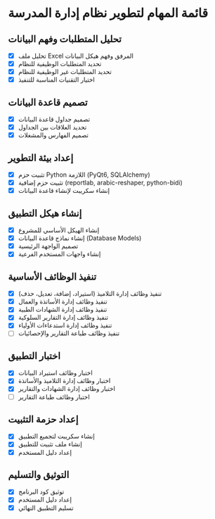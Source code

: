 # قائمة المهام لتطوير نظام إدارة المدرسة

## تحليل المتطلبات وفهم البيانات
- [x] تحليل ملف Excel المرفق وفهم هيكل البيانات
- [x] تحديد المتطلبات الوظيفية للنظام
- [x] تحديد المتطلبات غير الوظيفية للنظام
- [x] اختيار التقنيات المناسبة للتنفيذ

## تصميم قاعدة البيانات
- [x] تصميم جداول قاعدة البيانات
- [x] تحديد العلاقات بين الجداول
- [x] تصميم الفهارس والمشغلات

## إعداد بيئة التطوير
- [x] تثبيت حزم Python اللازمة (PyQt6, SQLAlchemy)
- [x] تثبيت حزم إضافية (reportlab, arabic-reshaper, python-bidi)
- [x] إنشاء سكريبت لإنشاء قاعدة البيانات

## إنشاء هيكل التطبيق
- [x] إنشاء الهيكل الأساسي للمشروع
- [x] إنشاء نماذج قاعدة البيانات (Database Models)
- [x] تصميم الواجهة الرئيسية
- [x] إنشاء واجهات المستخدم الفرعية

## تنفيذ الوظائف الأساسية
- [x] تنفيذ وظائف إدارة التلاميذ (استيراد، إضافة، تعديل، حذف)
- [x] تنفيذ وظائف إدارة الأساتذة والعمال
- [x] تنفيذ وظائف إدارة الشهادات الطبية
- [x] تنفيذ وظائف إدارة التقارير السلوكية
- [x] تنفيذ وظائف إدارة استدعاءات الأولياء
- [ ] تنفيذ وظائف طباعة التقارير والإحصائيات

## اختبار التطبيق
- [x] اختبار وظائف استيراد البيانات
- [x] اختبار وظائف إدارة التلاميذ والأساتذة
- [x] اختبار وظائف إدارة الشهادات والتقارير
- [ ] اختبار وظائف طباعة التقارير

## إعداد حزمة التثبيت
- [x] إنشاء سكريبت لتجميع التطبيق
- [x] إنشاء ملف تثبيت للتطبيق
- [x] إعداد دليل المستخدم

## التوثيق والتسليم
- [x] توثيق كود البرنامج
- [x] إعداد دليل المستخدم
- [x] تسليم التطبيق النهائي
